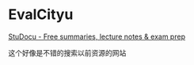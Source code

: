 # EvalCityu

[StuDocu - Free summaries, lecture notes & exam prep](https://www.studocu.com/hk)

这个好像是不错的搜索以前资源的网站
